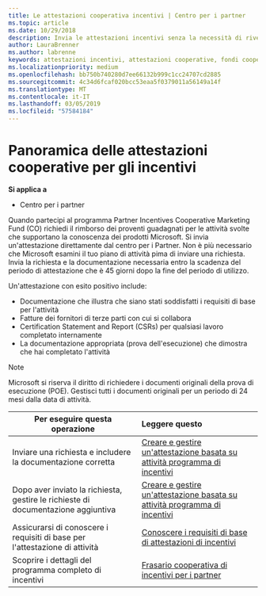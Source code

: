 ```yaml
---
title: Le attestazioni cooperativa incentivi | Centro per i partner
ms.topic: article
ms.date: 10/29/2018
description: Invia le attestazioni incentivi senza la necessità di rivedere prima il tuo piano di attività.
author: LauraBrenner
ms.author: labrenne
keywords: attestazioni incentivi, attestazioni cooperative, fondi cooperativi
ms.localizationpriority: medium
ms.openlocfilehash: bb750b740280d7ee66132b999c1cc24707cd2885
ms.sourcegitcommit: 4c34d6fcaf020bcc53eaa5f0379011a56149a14f
ms.translationtype: MT
ms.contentlocale: it-IT
ms.lasthandoff: 03/05/2019
ms.locfileid: "57584184"
---
```

# <a name="incentives-co-op-claims-overview"></a>Panoramica delle attestazioni cooperative per gli incentivi

**Si applica a**

- Centro per i partner

Quando partecipi al programma Partner Incentives Cooperative Marketing Fund (CO) richiedi il rimborso dei proventi guadagnati per le attività svolte che supportano la conoscenza dei prodotti Microsoft. Si invia un'attestazione direttamente dal centro per i Partner. Non è più necessario che Microsoft esamini il tuo piano di attività pima di inviare una richiesta. Invia la richiesta e la documentazione necessaria entro la scadenza del periodo di attestazione che è 45 giorni dopo la fine del periodo di utilizzo. 

Un'attestazione con esito positivo include:

- Documentazione che illustra che siano stati soddisfatti i requisiti di base per l'attività
- Fatture dei fornitori di terze parti con cui si collabora
- Certification Statement and Report (CSRs) per qualsiasi lavoro completato internamente
- La documentazione appropriata (prova dell'esecuzione) che dimostra che hai completato l'attività 

>[!NOTE]
>Microsoft si riserva il diritto di richiedere i documenti originali della prova di esecuzione (POE). Gestisci tutti i documenti originali per un periodo di 24 mesi dalla data di attività. 

|**Per eseguire questa operazione**   |**Leggere questo**   |
|-----------------|:--------------------------------------|
|Inviare una richiesta e includere la documentazione corretta|[Creare e gestire un'attestazione basata su attività programma di incentivi](create-incentives-claims.md)|
|Dopo aver inviato la richiesta, gestire le richieste di documentazione aggiuntiva|[Creare e gestire un'attestazione basata su attività programma di incentivi](create-incentives-claims.md)  |
|Assicurarsi di conoscere i requisiti di base per l'attestazione di attività|[Conoscere i requisiti di base di attestazioni di incentivi](core-requirements.md)   |
|Scoprire i dettagli del programma completo di incentivi|[Frasario cooperativa di incentivi per i partner](https://assets.microsoft.com/coop-guidebook.pdf)
                                                                                 
                                   